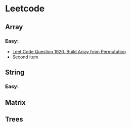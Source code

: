 # Leetcode

## Array
### Easy:
- [Leet Code Question 1920. Build Array from Permutation](https://leetcode.com/problems/build-array-from-permutation/)
- Second item

## String
### Easy:

## Matrix

## Trees